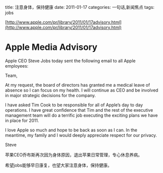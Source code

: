 title: 注意身体，保持健康
date: 2011-01-17
categories: 一句话,新闻焦点
tags: jobs

[http://www.apple.com/pr/library/2011/01/17advisory.html](http://www.apple.com/pr/library/2011/01/17advisory.html)

# Apple Media Advisory

Apple CEO Steve Jobs today sent the following email to all Apple employees:

Team,

At my request, the board of directors has granted me a medical leave of absence so I can focus on my health. I will continue as CEO and be involved in major strategic decisions for the company.

I have asked Tim Cook to be responsible for all of Apple’s day to day operations. I have great confidence that Tim and the rest of the executive management team will do a terrific job executing the exciting plans we have in place for 2011.

I love Apple so much and hope to be back as soon as I can. In the meantime, my family and I would deeply appreciate respect for our privacy.

Steve

苹果CEO乔布斯再次因为身体原因，退出苹果日常管理，专心休息养病。

希望jobs能够早日康复，也望大家注意身体，保持健康。
